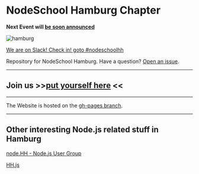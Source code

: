 # NodeSchool Hamburg Chapter

**Next Event will [be soon announced](http://nodeschool.io/hamburg/)**

![hamburg](https://github.com/nodeschool/hamburg/blob/master/logo.png)

[We are on Slack! Check in! goto  #nodeschoolhh](http://bit.ly/web-hh)

Repository for NodeSchool Hamburg. Have a question? [Open an issue](https://github.com/nodeschool/hamburg/issues).

---------------
## Join us >>[put yourself here](https://github.com/nodeschool/hamburg/issues/5) <<
---------------

The Website is hosted on the [gh-pages branch](https://github.com/nodeschool/hamburg/tree/gh-pages).

---------------

## Other interesting Node.js related stuff in Hamburg

[node.HH - Node.js User Group](http://www.meetup.com/Node-HH/)

[HH.js](http://www.meetup.com/hamburg-js/)
